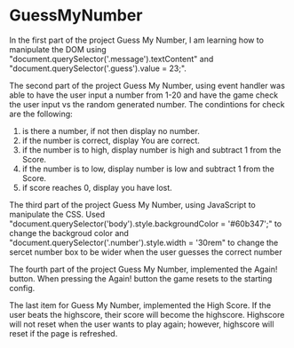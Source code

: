 # GuessMyNumber
In the first part of the project Guess My Number, I am learning how to manipulate the DOM using "document.querySelector('.message').textContent" and "document.querySelector('.guess').value = 23;".

The second part of the project Guess My Number, using event handler was able to have the user input a number from 1-20 and have the game check the user input vs the random generated number. The condintions for check are the following: 
  1) is there a number, if not then display no number. 
  2) if the number is correct, display You are correct. 
  3) if the number is to high, display number is high and subtract 1 from the Score. 
  4) if the number is to low, display number is low and subtract 1 from the Score. 
  5) if score reaches 0, display you have lost.
  
The third part of the project Guess My Number, using JavaScript to manipulate the CSS. Used "document.querySelector('body').style.backgroundColor = '#60b347';" to change the backgroud color and       "document.querySelector('.number').style.width = '30rem" to change the sercet number box to be wider when the user guesses the correct number

The fourth part of the project Guess My Number, implemented the Again! button. When pressing the Again! button the game resets to the starting config.

The last item for Guess My Number, implemented the High Score. If the user beats the highscore, their score will become the highscore. Highscore will not reset when the user wants to play again; however, highscore will reset if the page is refreshed.
